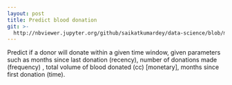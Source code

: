 ```yaml
---
layout: post
title: Predict blood donation
git: >-
  http://nbviewer.jupyter.org/github/saikatkumardey/data-science/blob/master/blood-donation/blood-donation.ipynb
---
```


Predict if a donor will donate within a given time window, given parameters such as months since last donation (recency), number of donations made (frequency) , total volume of blood donated (cc) [monetary], months since first donation (time).
